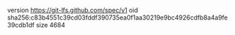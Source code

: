version https://git-lfs.github.com/spec/v1
oid sha256:c83b4551c39cd03fddf390735ea0f1aa30219e9bc4926cdfb8a4a9fe39cdb1df
size 4684
